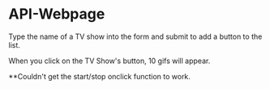 # API-Webpage

Type the name of a TV show into the form and submit to add a button to the list.

When you click on the TV Show's button, 10 gifs will appear.

**Couldn't get the start/stop onclick function to work.
